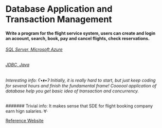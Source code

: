 # Database Application and Transaction Management
#### Write a program for the flight service system, users can create and login an acoount, search, book, pay and cancel flights, check reservations. 

###### [SQL Server, Microsoft Azure](https://azure.microsoft.com/en-us/services/sql-database/)
###### [JDBC, Java](https://docs.oracle.com/javase/8/docs/technotes/guides/jdbc/)

###### Interesting info: ʕ•ᴥ•ʔ Initially, it is really hard to start, but just keep coding for several hours and finish the fundamental frame! Coooool application of database help you get basic idea of transaction and concurrency.   

####### Trivial info: It makes sense that SDE for flight booking company earn hign salaries.·∀·

[Reference Website](https://gitlab.cs.washington.edu/maas/cse414-2018au/blob/master/hw/hw8/hw8.md)
